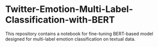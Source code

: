 # Twitter-Emotion-Multi-Label-Classification-with-BERT
This repository contains a notebook for  fine-tuning BERT-based model designed for multi-label emotion classification on textual data.
